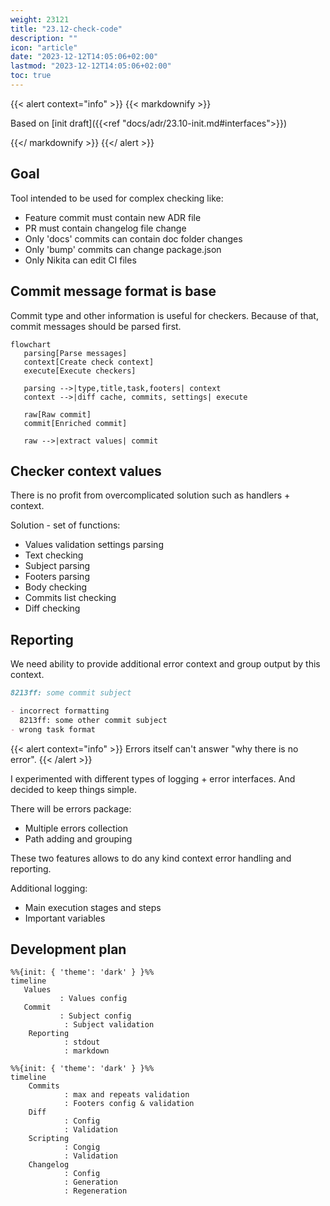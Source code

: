 ```yaml
---
weight: 23121
title: "23.12-check-code"
description: ""
icon: "article"
date: "2023-12-12T14:05:06+02:00"
lastmod: "2023-12-12T14:05:06+02:00"
toc: true
---
```


{{< alert context="info" >}}
{{< markdownify >}}

Based on [init draft]({{<ref "docs/adr/23.10-init.md#interfaces">}})

{{</ markdownify >}}
{{</ alert >}}

## Goal

Tool intended to be used for complex checking like:

- Feature commit must contain new ADR file
- PR must contain changelog file change
- Only 'docs' commits can contain doc folder changes
- Only 'bump' commits can change package.json
- Only Nikita can edit CI files

## Commit message format is base

Commit type and other information is useful for checkers.
Because of that, commit messages should be parsed first.

```mermaid
flowchart
   parsing[Parse messages]
   context[Create check context]
   execute[Execute checkers]

   parsing -->|type,title,task,footers| context
   context -->|diff cache, commits, settings| execute

   raw[Raw commit]
   commit[Enriched commit]

   raw -->|extract values| commit
```

## Checker context values

There is no profit from overcomplicated solution such as handlers + context.

Solution - set of functions:

- Values validation settings parsing
- Text checking
- Subject parsing
- Footers parsing
- Body checking
- Commits list checking
- Diff checking

## Reporting

We need ability to provide additional error context and group output by this context.

```markdown
8213ff: some commit subject

- incorrect formatting
  8213ff: some other commit subject
- wrong task format
```

{{< alert context="info" >}}
Errors itself can't answer "why there is no error".
{{< /alert >}}

I experimented with different types of logging + error interfaces.
And decided to keep things simple.

There will be errors package:

- Multiple errors collection
- Path adding and grouping

These two features allows to do any kind context error handling and reporting.

Additional logging:

- Main execution stages and steps
- Important variables

## Development plan

```mermaid
%%{init: { 'theme': 'dark' } }%%
timeline
   Values
           : Values config
   Commit
           : Subject config
            : Subject validation
    Reporting
            : stdout
            : markdown
```

```mermaid
%%{init: { 'theme': 'dark' } }%%
timeline
    Commits
            : max and repeats validation
            : Footers config & validation
    Diff
            : Config
            : Validation
    Scripting
            : Congig
            : Validation
    Changelog
            : Config
            : Generation
            : Regeneration
```

